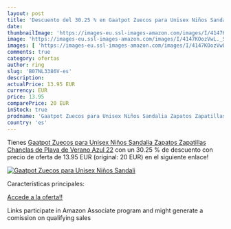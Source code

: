 ```yaml
---
layout: post
title: 'Descuento del 30.25 % en Gaatpot Zuecos para Unisex Niños Sandali'
date: 
thumbnailImage: 'https://images-eu.ssl-images-amazon.com/images/I/4147KOozVwL._SL200_.jpg'
image: 'https://images-eu.ssl-images-amazon.com/images/I/4147KOozVwL._SL200_.jpg'
images: [ 'https://images-eu.ssl-images-amazon.com/images/I/4147KOozVwL._SL200_.jpg' ]
comments: true
category: ofertas
author: ring
slug: 'B07NL3386V-es'
description:
actualPrice: 13.95 EUR
currency: EUR
price: 13.95
comparePrice: 20 EUR
inStock: true
prodname: 'Gaatpot Zuecos para Unisex Niños Sandalia Zapatos Zapatillas Chanclas de Playa de Verano Azul 22'
country: 'es'
---
```


Tienes [Gaatpot Zuecos para Unisex Niños Sandalia Zapatos Zapatillas Chanclas de Playa de Verano Azul 22](https://www.amazon.es/dp/B07NL3386V/?tag=tolees-21) con un 30.25 % de descuento con precio de oferta de 13.95 EUR (original: 20 EUR) en el siguiente enlace!

[![Gaatpot Zuecos para Unisex Niños Sandali](https://images-eu.ssl-images-amazon.com/images/I/4147KOozVwL._SL200_.jpg)](https://www.amazon.es/dp/B07NL3386V/?tag=tolees-21)

Características principales:


[Accede a la oferta!!](https://www.amazon.es/dp/B07NL3386V/?tag=tolees-21)

Links participate in Amazon Associate program and might generate a comission on qualifying sales


